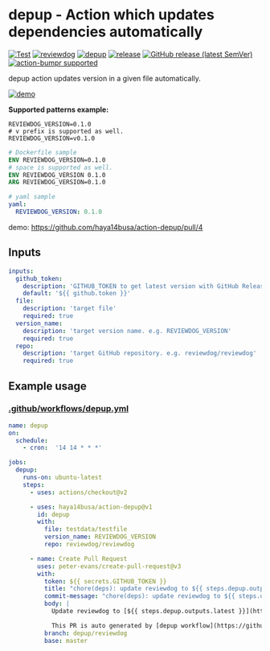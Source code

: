 # depup - Action which updates dependencies automatically

[![Test](https://github.com/haya14busa/action-depup/workflows/Test/badge.svg)](https://github.com/haya14busa/action-depup/actions?query=workflow%3ATest)
[![reviewdog](https://github.com/haya14busa/action-depup/workflows/reviewdog/badge.svg)](https://github.com/haya14busa/action-depup/actions?query=workflow%3Areviewdog)
[![depup](https://github.com/haya14busa/action-depup/workflows/depup/badge.svg?branch=master&event=push)](https://github.com/haya14busa/action-depup/actions?query=workflow%3Adepup+event%3Apush+branch%3Amaster)
[![release](https://github.com/haya14busa/action-depup/workflows/release/badge.svg)](https://github.com/haya14busa/action-depup/actions?query=workflow%3Arelease)
[![GitHub release (latest SemVer)](https://img.shields.io/github/v/release/haya14busa/action-depup?logo=github&sort=semver)](https://github.com/haya14busa/action-depup/releases)
[![action-bumpr supported](https://img.shields.io/badge/bumpr-supported-ff69b4?logo=github&link=https://github.com/haya14busa/action-bumpr)](https://github.com/haya14busa/action-bumpr)

depup action updates version in a given file automatically.

[![demo](https://user-images.githubusercontent.com/3797062/72677595-7ac4ec80-3ae1-11ea-8b49-163bb72f822c.png)](https://github.com/haya14busa/action-depup/pull/4)

**Supported patterns example:**

```
REVIEWDOG_VERSION=0.1.0
# v prefix is supported as well.
REVIEWDOG_VERSION=v0.1.0
```

```Dockerfile
# Dockerfile sample
ENV REVIEWDOG_VERSION=0.1.0
# space is supported as well.
ENV REVIEWDOG_VERSION 0.1.0
ARG REVIEWDOG_VERSION=0.1.0
```

```yaml
# yaml sample
yaml:
  REVIEWDOG_VERSION: 0.1.0
```

demo: https://github.com/haya14busa/action-depup/pull/4

## Inputs

```yaml
inputs:
  github_token:
    description: 'GITHUB_TOKEN to get latest version with GitHub Release API'
    default: '${{ github.token }}'
  file:
    description: 'target file'
    required: true
  version_name:
    description: 'target version name. e.g. REVIEWDOG_VERSION'
    required: true
  repo:
    description: 'target GitHub repository. e.g. reviewdog/reviewdog'
    required: true
```

## Example usage

### [.github/workflows/depup.yml](.github/workflows/depup.yml)

```yml
name: depup
on:
  schedule:
    - cron:  '14 14 * * *'

jobs:
  depup:
    runs-on: ubuntu-latest
    steps:
      - uses: actions/checkout@v2

      - uses: haya14busa/action-depup@v1
        id: depup
        with:
          file: testdata/testfile
          version_name: REVIEWDOG_VERSION
          repo: reviewdog/reviewdog

      - name: Create Pull Request
        uses: peter-evans/create-pull-request@v3
        with:
          token: ${{ secrets.GITHUB_TOKEN }}
          title: "chore(deps): update reviewdog to ${{ steps.depup.outputs.latest }}"
          commit-message: "chore(deps): update reviewdog to ${{ steps.depup.outputs.latest }}"
          body: |
            Update reviewdog to [${{ steps.depup.outputs.latest }}](https://github.com/reviewdog/reviewdog/releases/tag/v${{ steps.depup.outputs.latest }})

            This PR is auto generated by [depup workflow](https://github.com/${{ github.repository }}/actions?query=workflow%3Adepup).
          branch: depup/reviewdog
          base: master
```
